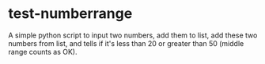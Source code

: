 # test-numberrange

A simple python script to input two numbers, add them to list, add these two numbers from list, and tells if it's less than 20 or greater than 50 (middle range counts as OK).
